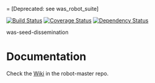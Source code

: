 = [Deprecated:  see was_robot_suite] 

[![Build Status](https://travis-ci.org/sul-dlss/was-seed-dissemination.svg?branch=master)](https://travis-ci.org/sul-dlss/was-seed-dissemination) [![Coverage Status](https://coveralls.io/repos/sul-dlss/was-seed-dissemination/badge.png)](https://coveralls.io/r/sul-dlss/was-seed-dissemination) [![Dependency Status](https://gemnasium.com/sul-dlss/was-seed-dissemination.svg)](https://gemnasium.com/sul-dlss/was-seed-dissemination) 

was-seed-dissemination


# Documentation

Check the [Wiki](https://github.com/sul-dlss/robot-master/wiki) in the robot-master repo.
